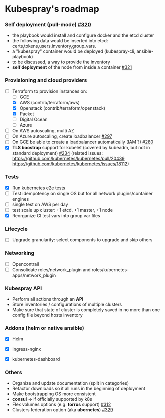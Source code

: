 Kubespray's roadmap
=================

### Self deployment (pull-mode) [#320](https://github.com/kubespray/kubespray/issues/320)
- the playbook would install and configure docker and the etcd cluster
- the following data would be inserted into etcd: certs,tokens,users,inventory,group_vars.
- a "kubespray" container would be deployed (kubespray-cli, ansible-playbook)
- to be discussed, a way to provide the inventory
- **self deployment** of the node from inside a container [#321](https://github.com/kubespray/kubespray/issues/321)

### Provisioning and cloud providers
- [ ] Terraform to provision instances on:
  - [ ] GCE
  - [x] AWS (contrib/terraform/aws)
  - [x] Openstack (contrib/terraform/openstack)
  - [x] Packet
  - [ ] Digital Ocean
  - [ ] Azure
- [ ] On AWS autoscaling, multi AZ
- [ ] On Azure autoscaling, create loadbalancer [#297](https://github.com/kubespray/kubespray/issues/297)
- [ ] On GCE be able to create a loadbalancer automatically (IAM ?) [#280](https://github.com/kubespray/kubespray/issues/280)
- [x] **TLS boostrap** support for kubelet (covered by kubeadm, but not in standard deployment) [#234](https://github.com/kubespray/kubespray/issues/234)
  (related issues: https://github.com/kubernetes/kubernetes/pull/20439 <br>
   https://github.com/kubernetes/kubernetes/issues/18112)

### Tests
- [x] Run kubernetes e2e tests
- [ ] Test idempotency on single OS but for all network plugins/container engines
- [ ] single test on AWS per day
- [ ] test scale up cluster:  +1 etcd, +1 master, +1 node
- [x] Reorganize CI test vars into group var files

### Lifecycle
- [ ] Upgrade granularity: select components to upgrade and skip others

### Networking
- [ ] Opencontrail
- [ ] Consolidate roles/network_plugin and roles/kubernetes-apps/network_plugin

### Kubespray API
- Perform all actions through an **API**
- Store inventories / configurations of multiple clusters
- Make sure that state of cluster is completely saved in no more than one config file beyond hosts inventory

### Addons (helm or native ansible)
- [x] Helm
- [x] Ingress-nginx
- [x] kubernetes-dashboard


### Others
- Organize and update documentation (split in categories)
- Refactor downloads so it all runs in the beginning of deployment
- Make bootstrapping OS more consistent
- **consul** -> if officially supported by k8s
- Flex volumes options (e.g. **torrus** support) [#312](https://github.com/kubespray/kubespray/issues/312)
- Clusters federation option (aka **ubernetes**) [#329](https://github.com/kubespray/kubespray/issues/329)
